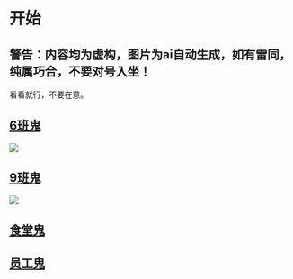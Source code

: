 # 开始

## 警告：内容均为虚构，图片为ai自动生成，如有雷同，纯属巧合，不要对号入坐！

看看就行，不要在意。

## [6班鬼](../blog/posts/6ban.md)
![](https://pic.imgdb.cn/item/65c3b92b9f345e8d039092eb.png)
## [9班鬼](../blog/posts/9ban.md)
![](https://pic.imgdb.cn/item/65c3b92b9f345e8d039093a7.png)
## [食堂鬼](../blog/posts/shitangui.md)
## [员工鬼](../blog/posts/yuangongui.md)